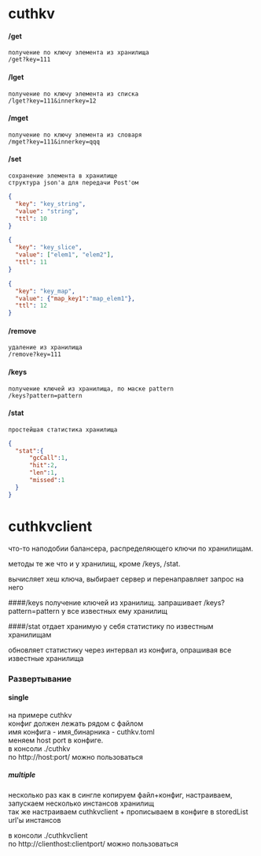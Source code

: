 # cuthkv

#### /get
    получение по ключу элемента из хранилища
    /get?key=111
    
#### /lget
    получение по ключу элемента из списка
    /lget?key=111&innerkey=12
    
#### /mget
    получение по ключу элемента из словаря
    /mget?key=111&innerkey=qqq
    
#### /set
    сохранение элемента в хранилище
    структура json'a для передачи Post'ом
```json
{     
  "key": "key_string",
  "value": "string",  
  "ttl": 10 
}
```
```json
{     
  "key": "key_slice",
  "value": ["elem1", "elem2"],  
  "ttl": 11 
}
```
```json
{     
  "key": "key_map",
  "value": {"map_key1":"map_elem1"},  
  "ttl": 12 
}
```
#### /remove
    удаление из хранилища
    /remove?key=111
    
#### /keys
    получение ключей из хранилища, по маске pattern
    /keys?pattern=pattern
#### /stat
    простейшая статистика хранилища
```json
{
  "stat":{
      "gcCall":1,
      "hit":2,
      "len":1,
      "missed":1
  }
}
```
# cuthkvclient
что-то наподобии балансера, распределяющего ключи по хранилищам.

методы те же что и у хранилищ, кроме /keys, /stat.

вычисляет хеш ключа, выбирает сервер и перенаправляет запрос на него

####/keys
получение ключей из хранилищ. запрашивает /keys?pattern=pattern у все известных ему хранилищ

####/stat
отдает хранимую у себя статистику по известным хранилищам

обновляет статистику через интервал из конфига, опрашивая все известные хранилища

### Развертывание
#### single
на примере cuthkv \
конфиг должен лежать рядом с файлом \
имя конфига - имя_бинарника - cuthkv.toml \
меняем host port в конфиге. \
в консоли ./cuthkv \
по http://host:port/ можно пользоваться
##### multiple
несколько раз как в сингле копируем файл+конфиг, настраиваем, запускаем несколько инстансов хранилищ \
так же настраиваем cuthkvclient + прописываем в конфиге в storedList url'ы инстансов

в консоли ./cuthkvclient \
по http://clienthost:clientport/ можно пользоваться
